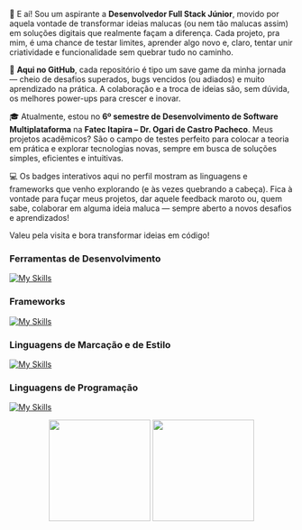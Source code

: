 👋 E aí! Sou um aspirante a **Desenvolvedor Full Stack Júnior**, movido por aquela vontade de transformar ideias malucas (ou nem tão malucas assim) em soluções digitais que realmente façam a diferença. Cada projeto, pra mim, é uma chance de testar limites, aprender algo novo e, claro, tentar unir criatividade e funcionalidade sem quebrar tudo no caminho.  

🚀 **Aqui no GitHub**, cada repositório é tipo um save game da minha jornada — cheio de desafios superados, bugs vencidos (ou adiados) e muito aprendizado na prática. A colaboração e a troca de ideias são, sem dúvida, os melhores power-ups para crescer e inovar.  

🎓 Atualmente, estou no **6º semestre de Desenvolvimento de Software Multiplataforma** na **Fatec Itapira – Dr. Ogari de Castro Pacheco**. Meus projetos acadêmicos? São o campo de testes perfeito para colocar a teoria em prática e explorar tecnologias novas, sempre em busca de soluções simples, eficientes e intuitivas.  

💻 Os badges interativos aqui no perfil mostram as linguagens e frameworks que venho explorando (e às vezes quebrando a cabeça). Fica à vontade para fuçar meus projetos, dar aquele feedback maroto ou, quem sabe, colaborar em alguma ideia maluca — sempre aberto a novos desafios e aprendizados!  

Valeu pela visita e bora transformar ideias em código!

### Ferramentas de Desenvolvimento

[![My Skills](https://skillicons.dev/icons?i=arch,bash,figma,git,github,gitlab,linux,obsidian,vscode)](https://skillicons.dev)

### Frameworks

[![My Skills](https://skillicons.dev/icons?i=bootstrap,flutter)](https://skillicons.dev)

### Linguagens de Marcação e de Estilo

[![My Skills](https://skillicons.dev/icons?i=markdown,html,css)](https://skillicons.dev)

### Linguagens de Programação

[![My Skills](https://skillicons.dev/icons?i=dart,java,js,php,python)](https://skillicons.dev)

<div align="center">
  <picture>
    <source 
    srcset="https://github-readme-stats.vercel.app/api/top-langs/?username=joaopaulobernucio&layout=compact&theme=midnight-purple&locale=en&hide_border=true"
    media="(prefers-color-scheme: dark)" />
    <source
    srcset="https://github-readme-stats.vercel.app/api/top-langs/?username=joaopaulobernucio&layout=compact&theme=buefy&locale=en&hide_border=true"
    media="(prefers-color-scheme: light), (prefers-color-scheme: no-preference)" />
    <img height="180em" src="https://github-readme-stats.vercel.app/api/top-langs/?username=joaopaulobernucio"/>
  </picture>
  <picture>
    <source 
    srcset="https://github-readme-stats.vercel.app/api?username=joaopaulobernucio&show_icons=true&theme=midnight-purple&hide=contribs&count_private=false&locale=en&hide_border=true"
    media="(prefers-color-scheme: dark)"/>
    <source
    srcset="https://github-readme-stats.vercel.app/api?username=joaopaulobernucio&show_icons=true&theme=buefy&hide=contribs&count_private=false&locale=en&hide_border=true"
    media="(prefers-color-scheme: light), (prefers-color-scheme: no-preference)" />
    <img height="180em" src="https://github-readme-stats.vercel.app/api?username=joaopaulobernucio" />
  </picture>
</div>
